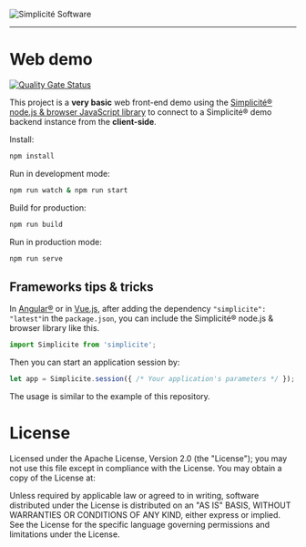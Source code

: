 ![Simplicit&eacute; Software](https://www.simplicite.io/resources/logos/logo250.png)
* * *

Web demo
========

[![Quality Gate Status](https://sonarcloud.io/api/project_badges/measure?project=simplicitesoftware_web-demo&metric=alert_status)](https://sonarcloud.io/dashboard?id=simplicitesoftware_web-demo)

This project is a **very basic** web front-end demo using
the [Simplicit&eacute;&reg; node.js &amp; browser JavaScript library](https://github.com/simplicitesoftware/nodejs-api)
to connect to a Simplicit&eacute;&reg; demo backend instance from the **client-side**.


Install:

```bash
npm install
```

Run in development mode:

```bash
npm run watch & npm run start
```

Build for production:

```bash
npm run build
```

Run in production mode:

```bash
npm run serve
```

Frameworks tips &amp; tricks
----------------------------

In [Angular&reg;](https://angular.io) or in [Vue.js](https://vuejs.org/),
after adding the dependency `"simplicite": "latest"`in the `package.json`,
you can include the Simplicit&eacute;&reg; node.js &amp; browser library like this.

```typescript
import Simplicite from 'simplicite';
```

Then you can start an application session by:

```typescript
let app = Simplicite.session({ /* Your application's parameters */ });
```

The usage is similar to the example of this repository.

License
=======

Licensed under the Apache License, Version 2.0 (the "License");
you may not use this file except in compliance with the License.
You may obtain a copy of the License at:

[](http://www.apache.org/licenses/LICENSE-2.0)

Unless required by applicable law or agreed to in writing, software
distributed under the License is distributed on an "AS IS" BASIS,
WITHOUT WARRANTIES OR CONDITIONS OF ANY KIND, either express or implied.
See the License for the specific language governing permissions and
limitations under the License.
